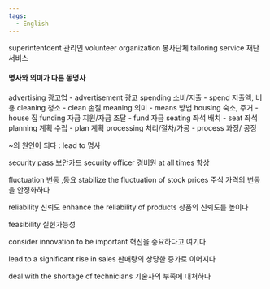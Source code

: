 ```yaml
---
tags:
  - English
---
```

superintentdent 관리인
volunteer organization 봉사단체
tailoring service 재단서비스

#### 명사와 의미가 다른 동명사

advertising 광고업 - advertisement 광고
spending 소비/지출 - spend 지출액, 비용
cleaning 청소 - clean 손질
meaning 의미 - means 방법
housing 숙소, 주거 - house 집
funding 자금 지원/자금 조달 - fund 자금
seating 좌석 배치 - seat 좌석
planning 계획 수립 - plan 계획
processing 처리/절차/가공 - process 과정/ 공정

~의 원인이 되다 : lead to 명사

security pass 보안카드
security officer 경비원
at all times 항상

fluctuation 변동 ,동요
stabilize the fluctuation of stock prices
주식 가격의 변동을 안정화하다

reliability 신뢰도
enhance the reliability of products
상품의 신뢰도를 높이다

feasibility 실현가능성

consider innovation to be important
혁신을 중요하다고 여기다

lead to a significant rise in sales
판매량의 상당한 증가로 이어지다

deal with the shortage of technicians
기술자의 부족에 대처하다


